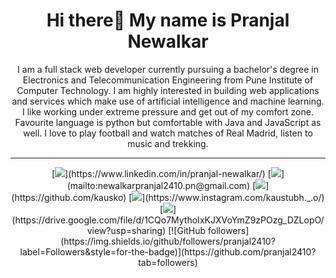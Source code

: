 <h1 align="center">Hi there👋 My name is Pranjal Newalkar</h1>
<p align="center">
I am a full stack web developer currently pursuing a bachelor's degree in Electronics and Telecommunication Engineering from Pune Institute of Computer Technology. I am highly interested in building web applications and services which make use of artificial intelligence and machine learning. I like working under extreme pressure and get out of my comfort zone. Favourite language is python but comfortable with Java and JavaScript as well. I love to play football and watch matches of Real Madrid, listen to music and trekking.
</p>
<hr>
<div align="center">
  [<img src="https://img.shields.io/badge/linkedin-%230077B5.svg?&style=for-the-badge&logo=linkedin&logoColor=white" />](https://www.linkedin.com/in/pranjal-newalkar/) [<img src="https://img.shields.io/badge/-gmail-c14438?style=for-the-badge&logo=Gmail&logoColor=white"/>](mailto:newalkarpranjal2410.pn@gmail.com)  [<img src="https://img.shields.io/badge/github-%23100000.svg?&style=for-the-badge&logo=github&logoColor=white" />](https://github.com/kausko)  [<img src = "https://img.shields.io/badge/instagram-%23E4405F.svg?&style=for-the-badge&logo=instagram&logoColor=white">](https://www.instagram.com/kaustubh._.o/)  [<img src = "https://img.shields.io/badge/resume-%234285F4.svg?&style=for-the-badge&logo=google-drive&logoColor=white">](https://drive.google.com/file/d/1CQo7MythoIxKJXVoYmZ9zPOzg_DZLopO/view?usp=sharing)  [![GitHub followers](https://img.shields.io/github/followers/pranjal2410?label=Followers&style=for-the-badge)](https://github.com/pranjal2410?tab=followers)<br>
  </div>

